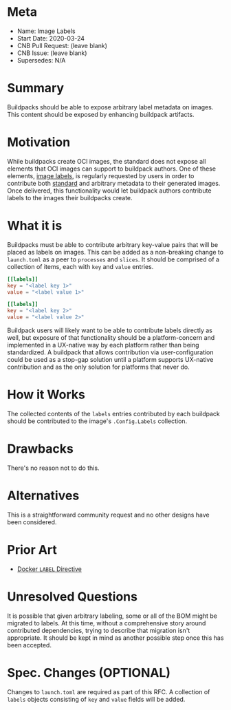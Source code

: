# Meta
[meta]: #meta
- Name: Image Labels
- Start Date: 2020-03-24
- CNB Pull Request: (leave blank)
- CNB Issue: (leave blank)
- Supersedes: N/A

# Summary
[summary]: #summary

Buildpacks should be able to expose arbitrary label metadata on images.  This content should be exposed by enhancing buildpack artifacts.

# Motivation
[motivation]: #motivation

While buildpacks create OCI images, the standard does not expose all elements that OCI images can support to buildpack authors.  One of these elements, [image labels][l], is regularly requested by users in order to contribute both [standard][s] and arbitrary metadata to their generated images.  Once delivered, this functionality would let buildpack authors contribute labels to the images their buildpacks create.

[l]: https://docs.docker.com/engine/reference/builder/#label
[s]: https://github.com/opencontainers/image-spec/blob/master/annotations.md#pre-defined-annotation-keys

# What it is
[what-it-is]: #what-it-is

Buildpacks must be able to contribute arbitrary key-value pairs that will be placed as labels on images.  This can be added as a non-breaking change to `launch.toml` as a peer to `processes` and `slices`. It should be comprised of a collection of items, each with `key` and `value` entries.

```toml
[[labels]]
key = "<label key 1>"
value = "<label value 1>"

[[labels]]
key = "<label key 2>"
value = "<label value 2>"
```

Buildpack users will likely want to be able to contribute labels directly as well, but exposure of that functionality should be a platform-concern and implemented in a UX-native way by each platform rather than being standardized.  A buildpack that allows contribution via user-configuration could be used as a stop-gap solution until a platform supports UX-native contribution and as the only solution for platforms that never do.

# How it Works
[how-it-works]: #how-it-works

The collected contents of the `labels` entries contributed by each buildpack should be contributed to the image's `.Config.Labels` collection.

# Drawbacks
[drawbacks]: #drawbacks

There's no reason not to do this.

# Alternatives
[alternatives]: #alternatives

This is a straightforward community request and no other designs have been considered.

# Prior Art
[prior-art]: #prior-art

* [Docker `LABEL` Directive][d]

[d]: https://docs.docker.com/engine/reference/builder/#label

# Unresolved Questions
[unresolved-questions]: #unresolved-questions

It is possible that given arbitrary labeling, some or all of the BOM might be migrated to labels.  At this time, without a comprehensive story around contributed dependencies, trying to describe that migration isn't appropriate.  It should be kept in mind as another possible step once this has been accepted.

# Spec. Changes (OPTIONAL)
[spec-changes]: #spec-changes

Changes to `launch.toml` are required as part of this RFC.  A collection of `labels` objects consisting of `key` and `value` fields will be added.
